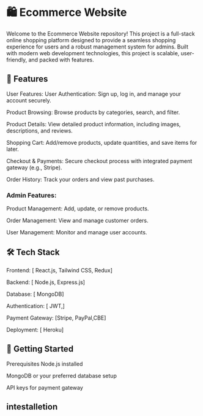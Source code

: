# 🛍️ Ecommerce Website
Welcome to the Ecommerce Website repository! This project is a full-stack online shopping platform designed to provide a seamless shopping experience for users and a robust management system for admins. Built with modern web development technologies, this project is scalable, user-friendly, and packed with features.

## 🌟 Features
User Features:
User Authentication: Sign up, log in, and manage your account securely.

Product Browsing: Browse products by categories, search, and filter.

Product Details: View detailed product information, including images, descriptions, and reviews.

Shopping Cart: Add/remove products, update quantities, and save items for later.

Checkout & Payments: Secure checkout process with integrated payment gateway (e.g., Stripe).

Order History: Track your orders and view past purchases.
### Admin Features:
Product Management: Add, update, or remove products.

Order Management: View and manage customer orders.

User Management: Monitor and manage user accounts.

## 🛠️ Tech Stack
Frontend: [ React.js, Tailwind CSS, Redux]

Backend: [ Node.js, Express.js]

Database: [ MongoDB]

Authentication: [ JWT,]

Payment Gateway: [Stripe, PayPal,CBE]

Deployment: [ Heroku]

## 🚀 Getting Started
Prerequisites
Node.js installed

MongoDB or your preferred database setup

API keys for payment gateway 
## intestalletion

